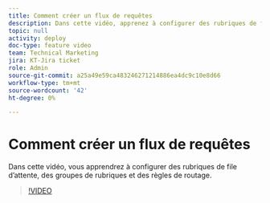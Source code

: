 ```yaml
---
title: Comment créer un flux de requêtes
description: Dans cette vidéo, apprenez à configurer des rubriques de file d’attente, des groupes de rubriques et des règles de routage.
topic: null
activity: deploy
doc-type: feature video
team: Technical Marketing
jira: KT-Jira ticket
role: Admin
source-git-commit: a25a49e59ca483246271214886ea4dc9c10e8d66
workflow-type: tm+mt
source-wordcount: '42'
ht-degree: 0%

---
```


# Comment créer un flux de requêtes

Dans cette vidéo, vous apprendrez à configurer des rubriques de file d’attente, des groupes de rubriques et des règles de routage.

>[!VIDEO](https://video.tv.adobe.com/v/335223/?quality=12&learn=on)

